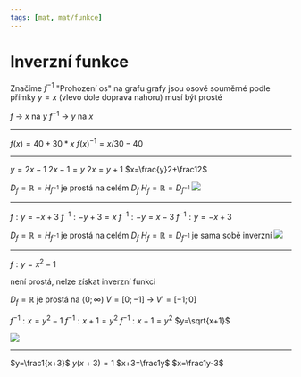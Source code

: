```yaml
---
tags: [mat, mat/funkce]
---
```

# Inverzní funkce
Značíme $f^{-1}$
"Prohození os" na grafu
grafy jsou osově souměrné podle přímky $y=x$ (vlevo dole doprava nahoru)
musí být prosté

$f$ → $x$ na $y$
$f^{-1}$ → $y$ na $x$

---
$f(x) = 40+30*x$
$f(x)^{-1} = x/30-40$

---

$y=2x-1$
$2x-1=y$
$2x=y+1$
$x=\frac{y}2+\frac12$

$D_f=\mathbb{R}=H_{f^{-1}}$
je prostá na celém $D_f$
$H_f=\mathbb{R}=D_{f^{-1}}$
![](Pasted%20image%2020220927141134.png)

----

$f: y=-x+3$
$f^{-1}:-y+3=x$
$f^{-1}:-y=x-3$
$f^{-1}:y=-x+3$

$D_f=\mathbb{R}=H_{f^{-1}}$
je prostá na celém $D_f$
$H_f=\mathbb{R}=D_{f^{-1}}$
je sama sobě inverzní
![](Pasted%20image%2020220927141615.png)

---

$f:y=x^2-1$

není prostá, nelze získat inverzní funkci

$D_f=\mathbb{R}$
je prostá na $\langle0;\infty)$
$V=[0;-1]$ → $V'=[-1;0]$

$f^{-1}:x=y^2-1$
$f^{-1}:x+1=y^2$
$f^{-1}:x+1=y^2$
$y=\sqrt{x+1}$

![](Pasted%20image%2020220927142531.png)


---

$y=\frac1{x+3}$
$y(x+3)=1$
$x+3=\frac1y$
$x=\frac1y-3$

